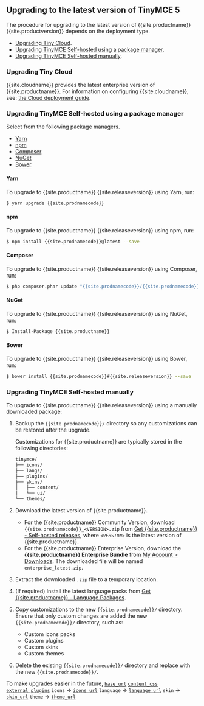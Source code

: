## Upgrading to the latest version of TinyMCE 5
The procedure for upgrading to the latest version of {{site.productname}} {{site.productversion}} depends on the deployment type.

* [Upgrading Tiny Cloud](#upgradingtinycloud).
* [Upgrading TinyMCE Self-hosted using a package manager](##upgradingtinymceself-hostedusingapackagemanager).
* [Upgrading TinyMCE Self-hosted manually](#upgradingtinymceself-hostedmanually).

### Upgrading Tiny Cloud

{{site.cloudname}} provides the latest enterprise version of {{site.productname}}. For information on configuring {{site.cloudname}}, see: [the Cloud deployment guide]({{site.baseurl}}/cloud-deployment-guide/).
### Upgrading TinyMCE Self-hosted using a package manager
Select from the following package managers.

* [Yarn](#yarn)
* [npm](#npm)
* [Composer](#composer)
* [NuGet](#nuget)
* [Bower](#bower)

#### Yarn
To upgrade to {{site.productname}} {{site.releaseversion}} using Yarn, run:
```sh
$ yarn upgrade {{site.prodnamecode}}
```

#### npm
To upgrade to {{site.productname}} {{site.releaseversion}} using npm, run:
```sh
$ npm install {{site.prodnamecode}}@latest --save
```

#### Composer
To upgrade to {{site.productname}} {{site.releaseversion}} using Composer, run:
```sh
$ php composer.phar update "{{site.prodnamecode}}/{{site.prodnamecode}}"
```

#### NuGet
To upgrade to {{site.productname}} {{site.releaseversion}} using NuGet, run:
```sh
$ Install-Package {{site.productname}}
```

#### Bower
To upgrade to {{site.productname}} {{site.releaseversion}} using Bower, run:
```sh
$ bower install {{site.prodnamecode}}#{{site.releaseversion}} --save
```

### Upgrading TinyMCE Self-hosted manually
To upgrade to {{site.productname}} {{site.releaseversion}} using a manually downloaded package:

1. Backup the `{{site.prodnamecode}}/` directory so any customizations can be restored after the upgrade.

    Customizations for {{site.productname}} are typically stored in the following directories:

    ```sh
    tinymce/
    ├── icons/
    ├── langs/
    ├── plugins/
    ├── skins/
    │   ├── content/
    │   └── ui/
    └── themes/
    ```

1. Download the latest version of {{site.productname}}.

    * For the {{site.productname}} Community Version, download `{{site.prodnamecode}}_<VERSION>.zip` from [Get {{site.productname}} - Self-hosted releases](https://www.tiny.cloud/get-tiny/self-hosted/), where _`<VERSION>`_ is the latest version of {{site.productname}}.
    * For the {{site.productname}} Enterprise Version, download the **{{site.productname}} Enterprise Bundle** from [My Account > Downloads](https://www.tiny.cloud/my-account/downloads/). The downloaded file will be named `enterprise_latest.zip`.

1. Extract the downloaded `.zip` file to a temporary location.
1. (If required) Install the latest language packs from [Get {{site.productname}} - Language Packages](https://www.tiny.cloud/get-tiny/language-packages/).
1. Copy customizations to the new `{{site.prodnamecode}}/` directory. Ensure that only custom changes are added the new `{{site.prodnamecode}}/` directory, such as:
    * Custom icons packs
    * Custom plugins
    * Custom skins
    * Custom themes
1. Delete the existing `{{site.prodnamecode}}/` directory and replace with the new `{{site.prodnamecode}}/`.

To make upgrades easier in the future,
[`base_url`]({{site.baseurl}}/configure/integration-and-setup/#base_url)
[`content_css`]({{site.baseurl}}/configure/content-appearance/#content_css)
[`external_plugins`]({{site.baseurl}}/configure/integration-and-setup/#external_plugins)
`icons` -> [`icons_url`]({{site.baseurl}}/configure/editor-appearance/#icons_url)
`language` -> [`language_url`]({{site.baseurl}}/configure/localization/#language_url)
`skin` -> [`skin_url`]({{site.baseurl}}/configure/editor-appearance/#skin_url)
`theme` -> [`theme_url`]({{site.baseurl}}/configure/editor-appearance/#theme_url)